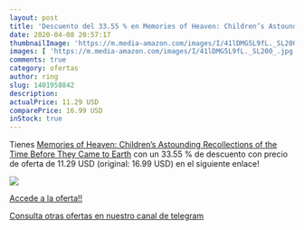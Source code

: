 ```yaml
---
layout: post
title: 'Descuento del 33.55 % en Memories of Heaven: Children’s Astoundin'
date: 2020-04-08 20:57:17
thumbnailImage: 'https://m.media-amazon.com/images/I/41lDMG5L9fL._SL200_.jpg'
images: [ 'https://m.media-amazon.com/images/I/41lDMG5L9fL._SL200_.jpg' ]
comments: true
category: ofertas
author: ring
slug: 1401958842
description:
actualPrice: 11.29 USD
comparePrice: 16.99 USD
inStock: true
---
```


Tienes [Memories of Heaven: Children’s Astounding Recollections of the Time Before They Came to Earth](https://www.amazon.com/dp/1401958842/?tag=redken08-20) con un 33.55 % de descuento con precio de oferta de 11.29 USD (original: 16.99 USD) en el siguiente enlace!

[![](https://m.media-amazon.com/images/I/41lDMG5L9fL._SL200_.jpg)](https://www.amazon.com/dp/1401958842/?tag=redken08-20)

[Accede a la oferta!!](https://www.amazon.com/dp/1401958842/?tag=redken08-20)

[Consulta otras ofertas en nuestro canal de telegram](https://t.me/s/ofertas25)
